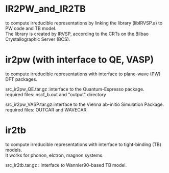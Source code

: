 # IR2PW_and_IR2TB
to compute irreducible representations by linking the library (libIRVSP.a) to PW code and TB model.</br>
The library is created by IRVSP, according to the CRTs on the Bilbao Crystallographic Server (BCS).


# ir2pw (with interface to QE, VASP)
to compute irreducible representations with interface to plane-wave (PW) DFT packages.

src_ir2pw_QE.tar.gz  :interface to the Quantum-Espresso package.</br>
required files: nscf_b.out and "output" directory
                      

src_ir2pw_VASP.tar.gz:interface to the Vienna ab-initio Simulation Package.</br>
required files: OUTCAR and WAVECAR


# ir2tb
to compute irreducible representations with interface to tight-binding (TB) models. </br>
It works for phonon, elctron, magnon systems.

src_ir2tb.tar.gz : interface to Wannier90-based TB model.
                     
